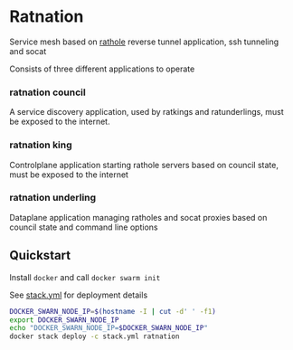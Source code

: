 # Ratnation 

Service mesh based on [rathole](https://github.com/rapiz1/rathole) reverse tunnel application, ssh tunneling and socat

Consists of three different applications to operate

### ratnation council
A service discovery application, used by ratkings and ratunderlings, must be exposed to the internet.

### ratnation king
Controlplane application starting rathole servers based on council state, must be exposed to the internet

### ratnation underling
Dataplane application managing ratholes and socat proxies based on council state and command line options


## Quickstart

Install `docker` and call `docker swarm init`

See [stack.yml](./stack.yml) for deployment details

```bash
DOCKER_SWARN_NODE_IP=$(hostname -I | cut -d' ' -f1)
export DOCKER_SWARN_NODE_IP
echo "DOCKER_SWARN_NODE_IP=$DOCKER_SWARN_NODE_IP"
docker stack deploy -c stack.yml ratnation
```
